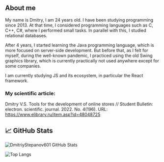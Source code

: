 ## About me

My name is Dmitry, I am 24 years old. I have been studying programming since 2013. At that time, I considered programming languages such as C, C++, C#, where I performed small tasks. In parallel with this, I studied relational databases. 

After 4 years, I started learning the Java programming language, which is more focused on server-side development. 
But before that, as I felt for myself, during the well-known pandemic, I practiced using the old Swing graphics library, 
which is currently practically not used anywhere except for some companies. 

I am currently studying JS and its ecosystem, in particular the React framework.

### My scientific article: 
Dmitry V.S. Tools for the development of online stores // Student Bulletin: electron. scientific. journal. 2022. No. 4(196). 
URL: https://www.elibrary.ru/item.asp?id=48048725

## 📈 GitHub Stats

![DmitriyStepanov601 GitHub Stats](https://github-readme-stats.vercel.app/api?username=DmitriyStepanov601&count_private=true&hide=contribs&show_icons=true&theme=radical)

![Top Langs](https://github-readme-stats.vercel.app/api/top-langs/?username=DmitriyStepanov601&count_private=true&hide=tsql&langs_count=7&theme=radical&layout=compact)

